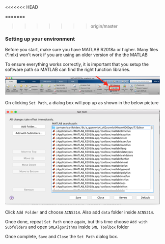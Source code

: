 <<<<<<< HEAD

=======
>>>>>>> origin/master

### Setting up your environment 

Before you start, make sure you have MATLAB R2018a or higher. Many files (*.mlx) won't work if you are using an older version of the the MATLAB 

To ensure everything works correctly, it is important that you setup the software path so MATLAB can find the right function libraries.

![](./misc/Toolbar.png)

On clicking `Set Path`, a dialog box will pop up as shown in the below picture 

![](./misc/dialog_box_for_folder.png)

Click `Add Folder` and choose `ACN5314`. Also add `data` folder inside  `ACN5314`.

Once done, repeat `Set Path` once again, but this time choose `Add with Subfolders` and open `SMLAlgorithms` inside `SML Toolbox` folder

Once complete, `Save` and `Close` the `Set Path` dialog box.

